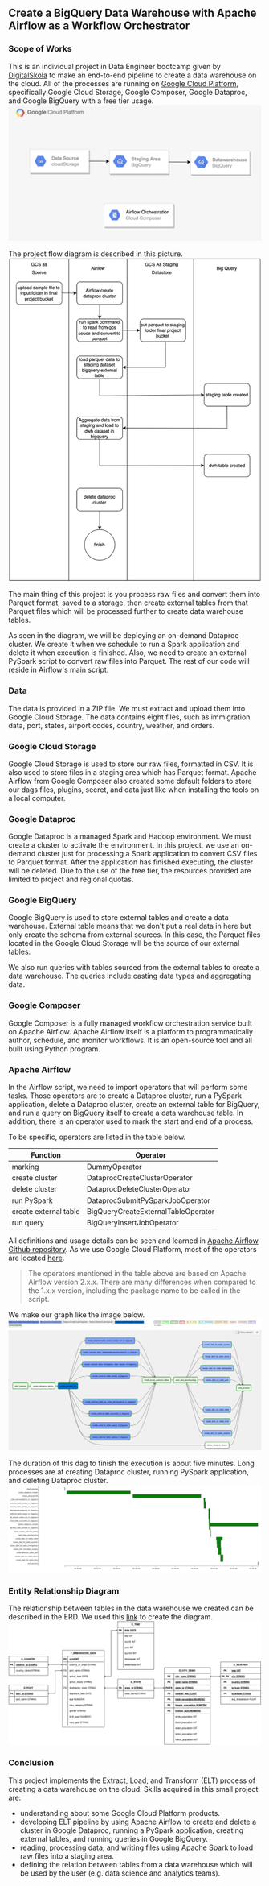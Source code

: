 ## Create a BigQuery Data Warehouse with Apache Airflow as a Workflow Orchestrator

### Scope of Works
This is an individual project in Data Engineer bootcamp given by [DigitalSkola](https://www.digitalskola.com/) to make an end-to-end pipeline to create a data warehouse on the cloud. All of the processes are running on [Google Cloud Platform](https://cloud.google.com/), specifically Google Cloud Storage, Google Composer, Google Dataproc, and Google BigQuery with a free tier usage.
![architecure_on_gcp](/img/architecture.png)

The project flow diagram is described in this picture.
![workflow](/img/workflow.png)

The main thing of this project is you process raw files and convert them into Parquet format, saved to a storage, then create external tables from that Parquet files which will be processed further to create data warehouse tables.

As seen in the diagram, we will be deploying an on-demand Dataproc cluster. We create it when we schedule to run a Spark application and delete it when execution is finished. Also, we need to create an external PySpark script to convert raw files into Parquet. The rest of our code will reside in Airflow's main script.

### Data
The data is provided in a ZIP file. We must extract and upload them into Google Cloud Storage. The data contains eight files, such as immigration data, port, states, airport codes, country, weather, and orders.

### Google Cloud Storage
Google Cloud Storage is used to store our raw files, formatted in CSV. It is also used to store files in a staging area which has Parquet format. Apache Airflow from Google Composer also created some default folders to store our dags files, plugins, secret, and data just like when installing the tools on a local computer.

### Google Dataproc
Google Dataproc is a managed Spark and Hadoop environment. We must create a cluster to activate the environment. In this project, we use an on-demand cluster just for processing a Spark application to convert CSV files to Parquet format. After the application has finished executing, the cluster will be deleted. Due to the use of the free tier, the resources provided are limited to project and regional quotas.

### Google BigQuery
Google BigQuery is used to store external tables and create a data warehouse. External table means that we don't put a real data in here but only create the schema from external sources. In this case, the Parquet files located in the Google Cloud Storage will be the source of our external tables.

We also run queries with tables sourced from the external tables to create a data warehouse. The queries include casting data types and aggregating data.

### Google Composer
Google Composer is a fully managed workflow orchestration service built on Apache Airflow. Apache Airflow itself is a platform to programmatically author, schedule, and monitor workflows. It is an open-source tool and all built using Python program.

### Apache Airflow

In the Airflow script, we need to import operators that will perform some tasks. Those operators are to create a Dataproc cluster, run a PySpark application, delete a Dataproc cluster, create an external table for BigQuery, and run a query on BigQuery itself to create a data warehouse table. In addition, there is an operator used to mark the start and end of a process.

To be specific, operators are listed in the table below.

| Function  | Operator   |
|---|---|
|marking  |DummyOperator   |
|create cluster   |DataprocCreateClusterOperator   |
|delete cluster  |DataprocDeleteClusterOperator   |
|run PySpark  |DataprocSubmitPySparkJobOperator   |
|create external table  |BigQueryCreateExternalTableOperator   |
|run query   |BigQueryInsertJobOperator  |

All definitions and usage details can be seen and learned in [Apache Airflow Github repository](https://github.com/apache/airflow/tree/main/airflow). As we use Google Cloud Platform, most of the operators are located [here](https://github.com/apache/airflow/tree/main/airflow/providers/google/cloud).

>The operators mentioned in the table above are based on Apache Airflow version 2.x.x. There are many differences when compared to the 1.x.x version, including the package name to be called in the script.

We make our graph like the image below.
![airflow-dag](/img/airflow-dag.png)

The duration of this dag to finish the execution is about five minutes. Long processes are at creating Dataproc cluster, running PySpark application, and deleting Dataproc cluster.
![task-duration](/img/task-duration.png)

### Entity Relationship Diagram

The relationship between tables in the data warehouse we created can be described in the ERD. We used this [link](https://app.diagrams.net/) to create the diagram.
![erd](/img/erd.png)

### Conclusion

This project implements the Extract, Load, and Transform (ELT) process of creating a data warehouse on the cloud. Skills acquired in this small project are:
- understanding about some Google Cloud Platform products.
- developing ELT pipeline by using Apache Airflow to create and delete a cluster in Google Dataproc, running a PySpark application, creating external tables, and running queries in Google BigQuery.
- reading, processing data, and writing files using Apache Spark to load raw files into a staging area.
- defining the relation between tables from a data warehouse which will be used by the user (e.g. data science and analytics teams).